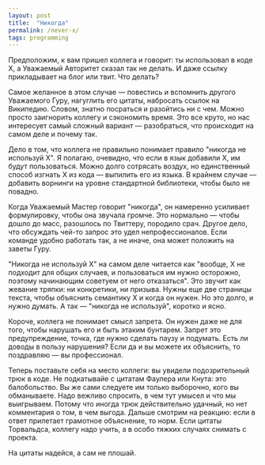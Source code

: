 ```yaml
---
layout: post
title:  "Никогда"
permalink: /never-x/
tags: programming
---
```


Предположим, к вам пришел коллега и говорит: ты использовал в коде X, а
Уважаемый Авторитет сказал так не делать. И даже ссылку прикладывает на блог или
твит. Что делать?

Самое желанное в этом случае — повестись и вспомнить другого Уважаемого Гуру,
нагуглить его цитаты, набросать ссылок на Википедию. Словом, знатно посраться и
разойтись ни с чем. Можно просто заигнорить коллегу и сэкономить время. Это все
круто, но нас интересует самый сложный вариант — разобраться, что происходит на
самом деле и почему так.

Дело в том, что коллега не правильно понимает правило "никогда не используй
X". Я полагаю, очевидно, что если в язык добавили X, им будут
пользоваться. Можно долго сотрясать воздух, но единственный способ изгнать X из
кода — выпилить его из языка. В крайнем случае — добавить ворнинги на уровне
стандартной библиотеки, чтобы было не повадно.

Когда Уважаемый Мастер говорит "никогда", он намеренно усиливает формулировку,
чтобы она звучала громче. Это нормально — чтобы дошло до масс, разошлось по
Твиттеру, породило срач. Другое дело, что обсуждать чей-то запрос это удел
непрофессионалов. Если команде удобно работать так, а не иначе, она может
положить на заветы Гуру.

"Никогда не используй X" на самом деле читается как "вообще, X не подходит для
общих случаев, и пользоваться им нужно осторожно, поэтому начинающим советуем от
него отказаться". Это звучит как жевание тряпки: ни конкретики, ни
призыва. Нужны еще две страницы текста, чтобы объяснить семантику X и когда он
нужен. Но это долго, и нужно думать. А так — "никогда не используй", коротко и
ясно.

Короче, коллега не понимает смысл запрета. Он нужен даже не для того, чтобы
нарушать его и быть этаким бунтарем. Запрет это предупреждение, точка, где нужно
сделать паузу и подумать. Есть ли доводы в пользу нарушения? Если да и вы можете
их объяснить, то поздравляю — вы профессионал.

Теперь поставьте себя на место коллеги: вы увидели подозрительный трюк в
коде. Не подкатывайе с цитатам Фаулера или Кнута: это балобольство. Вы же сами
следуете им только выборочно, кого вы обманываете. Надо вежливо спросить, в чем
тут умысел и что мы выигрываем. Потому что иногда трюк действительно удачный, но
нет комментария о том, в чем выгода. Дальше смотрим на реакцию: если в ответ
прилетает грамотное объяснение, то норм. Если цитаты Торвальдса, коллегу надо
учить, а в особо тяжких случаях снимать с проекта.

На цитаты надейся, а сам не плошай.
